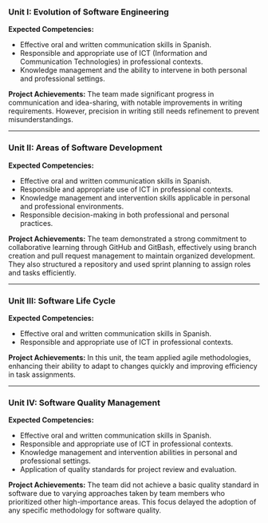 ### Unit I: Evolution of Software Engineering

**Expected Competencies:**

- Effective oral and written communication skills in Spanish.
- Responsible and appropriate use of ICT (Information and Communication Technologies) in professional contexts.
- Knowledge management and the ability to intervene in both personal and professional settings.

**Project Achievements:** The team made significant progress in communication and idea-sharing, with notable improvements in writing requirements. However, precision in writing still needs refinement to prevent misunderstandings.

----------

### Unit II: Areas of Software Development

**Expected Competencies:**
- Effective oral and written communication skills in Spanish.
- Responsible and appropriate use of ICT in professional contexts.
- Knowledge management and intervention skills applicable in personal and professional environments.
- Responsible decision-making in both professional and personal practices.

**Project Achievements:** The team demonstrated a strong commitment to collaborative learning through GitHub and GitBash, effectively using branch creation and pull request management to maintain organized development. They also structured a repository and used sprint planning to assign roles and tasks efficiently.

----------

### Unit III: Software Life Cycle

**Expected Competencies:**

- Effective oral and written communication skills in Spanish.
- Responsible and appropriate use of ICT in professional contexts.

**Project Achievements:** In this unit, the team applied agile methodologies, enhancing their ability to adapt to changes quickly and improving efficiency in task assignments.

----------

### Unit IV: Software Quality Management

**Expected Competencies:**
- Effective oral and written communication skills in Spanish.
- Responsible and appropriate use of ICT in professional contexts.
- Knowledge management and intervention abilities in personal and professional settings.
- Application of quality standards for project review and evaluation.

**Project Achievements:** The team did not achieve a basic quality standard in software due to varying approaches taken by team members who prioritized other high-importance areas. This focus delayed the adoption of any specific methodology for software quality.

